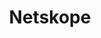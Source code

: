 ---
blog: https://netskope.com/blog
facebook: https://facebook.com/netskope
instagram: https://instagram.com/netskope
linkedin: https://linkedin.com/company/netskope
logohandle: netskope
sort: netskope
title: Netskope
twitter: https://x.com/netskope
website: https://www.netskope.com/
youtube: https://youtube.com/user/netskopeinc
---